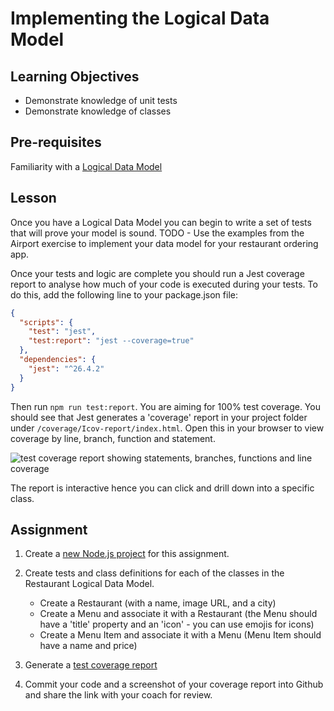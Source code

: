 # Implementing the Logical Data Model

## Learning Objectives
* Demonstrate knowledge of unit tests
* Demonstrate knowledge of classes

## Pre-requisites
Familiarity with a [Logical Data Model](/curriculum/Bootcamp/Unit-2-Databases/0.2.1-Logical_Data_Model.html)

## Lesson
Once you have a Logical Data Model you can begin to write a set of tests that will prove your model is sound. TODO - Use the examples from the Airport exercise to implement your data model for your restaurant ordering app.

Once your tests and logic are complete you should run a Jest coverage report to analyse how much of your code is executed during your tests. To do this, add the following line to your package.json file:

```json
{
  "scripts": {
    "test": "jest",
    "test:report": "jest --coverage=true"
  },
  "dependencies": {
    "jest": "^26.4.2"
  }
}
```
Then run `npm run test:report`. You are aiming for 100% test coverage. You should see that Jest generates a 'coverage' report in your project folder under `/coverage/Icov-report/index.html`. Open this in your browser to view coverage by line, branch, function and statement.

![test coverage report showing statements, branches, functions and line coverage](https://user-images.githubusercontent.com/4499581/93334401-cc627a00-f81c-11ea-9c98-4825235c06a4.png)

The report is interactive hence you can click and drill down into a specific class.

## Assignment
  1. Create a [new Node.js project](/curriculum/Bootcamp/FAQ#createNewProject) for this assignment.
  
  1. Create tests and class definitions for each of the classes in the Restaurant Logical Data Model.
      * Create a Restaurant (with a name, image URL, and a city)
      * Create a Menu and associate it with a Restaurant (the Menu should have a 'title' property and an 'icon' - you can use emojis for icons)
      * Create a Menu Item and associate it with a Menu (Menu Item should have a name and price)

  1. Generate a [test coverage report](/curriculum/Bootcamp/FAQ#generateCoverage)
  1. Commit your code and a screenshot of your coverage report into Github and share the link with your coach for review.

